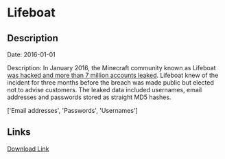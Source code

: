 # Lifeboat

## Description

Date: 2016-01-01

Description:
In January 2016, the Minecraft community known as Lifeboat <a href="https://motherboard.vice.com/read/another-day-another-hack-7-million-emails-and-hashed-passwords-for-minecraft" target="_blank" rel="noopener">was hacked and more than 7 million accounts leaked</a>. Lifeboat knew of the incident for three months before the breach was made public but elected not to advise customers. The leaked data included usernames, email addresses and passwords stored as straight MD5 hashes.


['Email addresses', 'Passwords', 'Usernames']

## Links

[Download Link](https://link-to.net/1229997/630.3548665856379/dynamic/?r=bGJzZy5uZXQ=)
